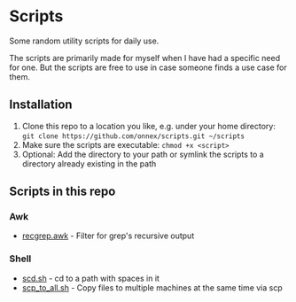 # Scripts
Some random utility scripts for daily use.

The scripts are primarily made for myself when I have had a specific need for one. But the scripts are free to use in case someone finds a use case for them.

## Installation

1. Clone this repo to a location you like, e.g. under your home directory:
`git clone https://github.com/onnex/scripts.git ~/scripts`
2. Make sure the scripts are executable: `chmod +x <script>`
3. Optional: Add the directory to your path or symlink the scripts to a directory already existing in the path


## Scripts in this repo

### Awk

- [recgrep.awk](./recgrep.awk) - Filter for grep's recursive output

### Shell

- [scd.sh](./scd.sh) - cd to a path with spaces in it
- [scp_to_all.sh](./scp_to_all.sh) - Copy files to multiple machines at the same time via scp
